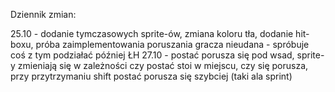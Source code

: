 Dziennik zmian:

25.10 - dodanie tymczasowych sprite-ów, zmiana koloru tła, dodanie hit-boxu, próba zaimplementowania poruszania gracza nieudana - spróbuje coś z tym  podziałać później ŁH
27.10 - postać porusza się pod wsad, sprite-y zmieniają się w zależności czy postać stoi w miejscu, czy się porusza, przy przytrzymaniu shift postać porusza się szybciej (taki ala sprint)
